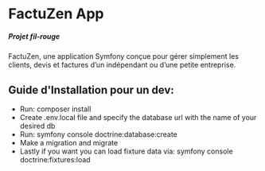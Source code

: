 <h1>FactuZen App</h1>
<h5>Projet fil-rouge</h5>

FactuZen, une application Symfony conçue pour gérer simplement les clients, devis et factures d’un indépendant ou d’une petite entreprise.

<h2>Guide d'Installation pour un dev:</h2>
<ul>
    <li>Run: composer install</li>
    <li> Create .env.local file and specify the database url with the name of your desired db</li>
    <li>Run: symfony console doctrine:database:create</li>
    <li>Make a migration and migrate</li>
    <li>Lastly if you want you can load fixture data via: symfony console doctrine:fixtures:load</li>
</ul>
